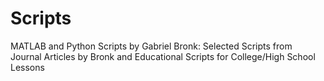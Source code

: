 # Scripts
MATLAB and Python Scripts by Gabriel Bronk: Selected Scripts from Journal Articles by Bronk and Educational Scripts for College/High School Lessons 
